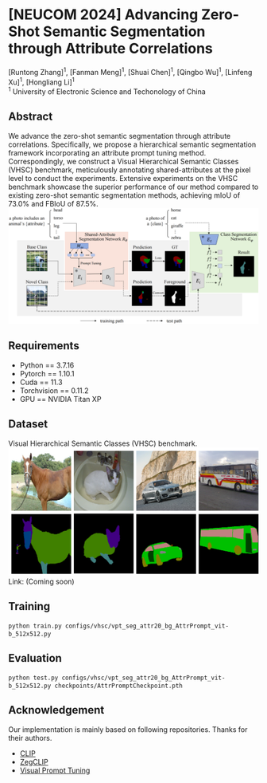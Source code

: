 # [NEUCOM 2024] Advancing Zero-Shot Semantic Segmentation through Attribute Correlations
[Runtong Zhang]<sup>1</sup>, [Fanman Meng]<sup>1</sup>, [Shuai Chen]<sup>1</sup>, [Qingbo Wu]<sup>1</sup>, [Linfeng Xu]<sup>1</sup>, [Hongliang Li]<sup>1</sup> <br />
<sup>1</sup> University of Electronic Science and Techonology of China

## Abstract
We advance the zero-shot semantic segmentation through attribute correlations. Specifically, we propose a hierarchical semantic segmentation framework incorporating an attribute prompt tuning method. Correspondingly, we construct a Visual Hierarchical Semantic Classes (VHSC) benchmark, meticulously annotating shared-attributes at the pixel level to conduct the experiments. Extensive experiments on the VHSC benchmark showcase the superior performance of our method compared to existing zero-shot semantic segmentation methods, achieving mIoU of 73.0\% and FBIoU of 87.5\%. <br />
![Overview](figures/overview.png)

## Requirements

* Python == 3.7.16
* Pytorch == 1.10.1
* Cuda == 11.3
* Torchvision == 0.11.2
* GPU == NVIDIA Titan XP


## Dataset
Visual Hierarchical Semantic Classes (VHSC) benchmark.
![Dataset](figures/dataset.png)
Link: (Coming soon)

## Training
```
python train.py configs/vhsc/vpt_seg_attr20_bg_AttrPrompt_vit-b_512x512.py
```
## Evaluation
```
python test.py configs/vhsc/vpt_seg_attr20_bg_AttrPrompt_vit-b_512x512.py checkpoints/AttrPromptCheckpoint.pth
```

## Acknowledgement
Our implementation is mainly based on following repositories. Thanks for their authors.
* [CLIP](https://github.com/openai/CLIP)
* [ZegCLIP](https://github.com/ZiqinZhou66/ZegCLIP)
* [Visual Prompt Tuning](https://github.com/KMnP/vpt)

